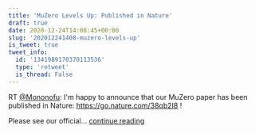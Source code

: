 ```yaml
---
title: 'MuZero Levels Up: Published in Nature'
draft: true
date: 2020-12-24T14:08:45+00:00
slug: '202012241408-muzero-levels-up'
is_tweet: true
tweet_info:
  id: '1341989170370113536'
  type: 'retweet'
  is_thread: False
---
```




RT [@Mononofu](https://x.com/Mononofu): I'm happy to announce that our MuZero paper has been published in Nature: <https://go.nature.com/38qb2I8> !

Please see our official… [continue reading](https://x.com/sytelus/status/1341989170370113536)
